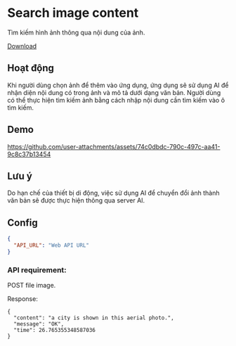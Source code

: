 # Search image content

Tìm kiếm hình ảnh thông qua nội dung của ảnh.

[Download](https://github.com/han48/search-image-content/blob/main/Release.md)

## Hoạt động

Khi người dùng chọn ảnh để thêm vào ứng dụng, ứng dụng sẽ sử dụng AI để nhận diện nội dung có trong ảnh và mô tả dưới dạng văn bản.
Người dùng có thể thực hiện tìm kiếm ảnh bằng cách nhập nội dung cần tìm kiếm vào ô tìm kiếm.

## Demo
https://github.com/user-attachments/assets/74c0dbdc-790c-497c-aa41-9c8c37b13454

## Lưu ý

Do hạn chế của thiết bị di động, việc sử dụng AI để chuyển đổi ảnh thành văn bản sẽ được thực hiện thông qua server AI.

## Config

```json
{
  "API_URL": "Web API URL"
}
```

### API requirement:

POST file image.

Response:

```
{
  "content": "a city is shown in this aerial photo.",
  "message": "OK",
  "time": 26.765355348587036
}
```
